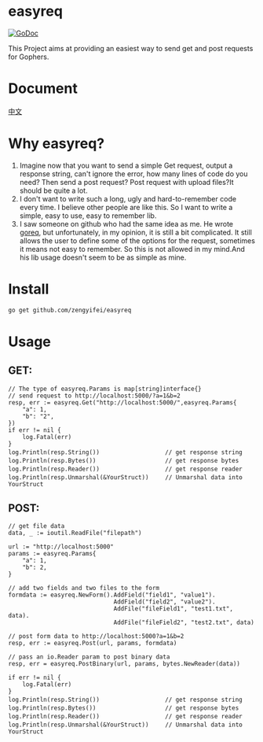 # easyreq
[![GoDoc](https://godoc.org/github.com/zengyifei/easyreq?status.svg)](https://godoc.org/github.com/zengyifei/easyreq)

This Project aims at providing an easiest way to send get and post requests for Gophers.

Document
===
[中文](README.CN.md)

Why easyreq?
===
1. Imagine now that you want to send a simple Get request, output a response string, can't ignore the error, how many lines of code do you need? Then send a post request? Post request with upload files?It should be quite a lot.
2. I don't want to write such a long, ugly and hard-to-remember code every time. I believe other people are like this. So I want to write a simple, easy to use, easy to remember lib.
3. I saw someone on github who had the same idea as me. He wrote [goreq](https://github.com/franela/goreq), but unfortunately, in my opinion, it is still a bit complicated. It still allows the user to define some of the options for the request, sometimes it means not easy to remember. So this is not allowed in my mind.And his lib usage doesn't seem to be as simple as mine.

Install
===
``` sh
go get github.com/zengyifei/easyreq
```

Usage
===
## GET:

```Golang
// The type of easyreq.Params is map[string]interface{}
// send request to http://localhost:5000/?a=1&b=2
resp, err := easyreq.Get("http://localhost:5000/",easyreq.Params{
    "a": 1,
    "b": "2",
})
if err != nil {
    log.Fatal(err)
}
log.Println(resp.String())      　　　　　　　 // get response string
log.Println(resp.Bytes())       　　　　　　　 // get response bytes
log.Println(resp.Reader())      　　　　　　　 // get response reader
log.Println(resp.Unmarshal(&YourStruct))　   // Unmarshal data into YourStruct
```

## POST:
```Golang
// get file data
data, _ := ioutil.ReadFile("filepath")

url := "http://localhost:5000"
params := easyreq.Params{
    "a": 1,
    "b": 2,
}

// add two fields and two files to the form 
formdata := easyreq.NewForm().AddField("field1", "value1").
                              AddField("field2", "value2").
                              AddFile("fileField1", "test1.txt", data).
                              AddFile("fileField2", "test2.txt", data)

// post form data to http://localhost:5000?a=1&b=2
resp, err := easyreq.Post(url, params, formdata)

// pass an io.Reader param to post binary data
resp, err = easyreq.PostBinary(url, params, bytes.NewReader(data))

if err != nil {
	log.Fatal(err)
}
log.Println(resp.String())      　　　　　　　 // get response string
log.Println(resp.Bytes())       　　　　　　　 // get response bytes
log.Println(resp.Reader())      　　　　　　　 // get response reader
log.Println(resp.Unmarshal(&YourStruct))　   // Unmarshal data into YourStruct
```
